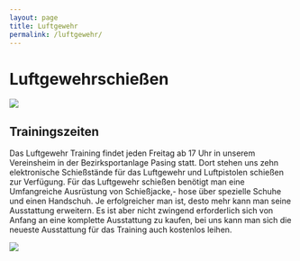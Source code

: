 ```yaml
---
layout: page
title: Luftgewehr
permalink: /luftgewehr/
---
```

# Luftgewehrschießen

![](/images/uploads/dsc03330.jpg)

## Trainingszeiten

Das Luftgewehr Training findet jeden Freitag ab 17 Uhr in unserem Vereinsheim in der Bezirksportanlage Pasing statt. Dort stehen uns zehn elektronische Schießstände für das Luftgewehr und Luftpistolen schießen zur Verfügung. Für das Luftgewehr schießen benötigt man eine Umfangreiche Ausrüstung von Schießjacke,- hose über spezielle Schuhe und einen Handschuh. Je erfolgreicher man ist, desto mehr kann man seine Ausstattung erweitern. Es ist aber nicht zwingend erforderlich sich von Anfang an eine komplette Ausstattung zu kaufen, bei uns kann man sich die neueste Ausstattung für das Training auch kostenlos leihen.

![](/images/uploads/dsc03315.jpg)
